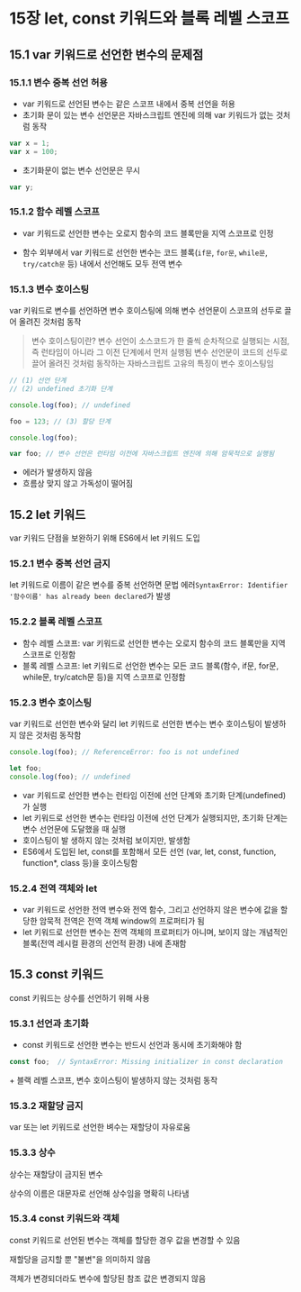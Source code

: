 # 15장 let, const 키워드와 블록 레벨 스코프

## 15.1 var 키워드로 선언한 변수의 문제점

### 15.1.1 변수 중복 선언 허용

- var 키워드로 선언된 변수는 같은 스코프 내에서 중복 선언을 허용
- 초기화 문이 있는 변수 선언문은 자바스크립트 엔진에 의해 var 키워드가 없는 것처럼 동작

```js
var x = 1;
var x = 100;
```

- 초기화문이 없는 변수 선언문은 무시

```js
var y;
```

### 15.1.2 함수 레벨 스코프

- var 키워드로 선언한 변수는 오로지 함수의 코드 블록만을 지역 스코프로 인정

- 함수 외부에서 var 키워드로 선언한 변수는 코드 블록(`if문`, `for문`, `while문`, `try/catch문` 등) 내에서 선언해도 모두 전역 변수

### 15.1.3 변수 호이스팅

var 키워드로 변수를 선언하면 변수 호이스팅에 의해 변수 선언문이 스코프의 선두로 끌어 올려진 것처럼 동작

> 변수 호이스팅이란?
> 변수 선언이 소스코드가 한 줄씩 순차적으로 실행되는 시점, 즉 런타임이 아니라 그 이전 단계에서 먼저 실행됨
> 변수 선언문이 코드의 선두로 끌어 올려진 것처럼 동작하는 자바스크립트 고유의 특징이 변수 호이스팅임

```js
// (1) 선언 단계
// (2) undefined 초기화 단계

console.log(foo); // undefined

foo = 123; // (3) 할당 단계

console.log(foo);

var foo; // 변수 선언은 런타임 이전에 자바스크립트 엔진에 의해 암묵적으로 실행됨
```

- 에러가 발생하지 않음
- 흐름상 맞지 않고 가독성이 떨어짐

## 15.2 let 키워드

var 키워드 단점을 보완하기 위해 ES6에서 let 키워드 도입

### 15.2.1 변수 중복 선언 금지

let 키워드로 이름이 같은 변수를 중복 선언하면 문법 에러`SyntaxError: Identifier '함수이름' has already been declared`가 발생

### 15.2.2 블록 레벨 스코프

- 함수 레벨 스코프: var 키워드로 선언한 변수는 오로지 함수의 코드 블록만을 지역 스코프로 인정함
- 블록 레벨 스코프: let 키워드로 선언한 변수는 모든 코드 블록(함수, if문, for문, while문, try/catch문 등)을 지역 스코프로 인정함

### 15.2.3 변수 호이스팅

var 키워드로 선언한 변수와 달리 let 키워드로 선언한 변수는 변수 호이스팅이 발생하지 않은 것처럼 동작함

```js
console.log(foo); // ReferenceError: foo is not undefined

let foo;
console.log(foo); // undefined
```

- var 키워드로 선언한 변수는 런타임 이전에 선언 단계와 초기화 단계(undefined)가 실행
- let 키워드로 선언한 변수는 런타임 이전에 선언 단계가 실행되지만, 초기화 단계는 변수 선언문에 도달했을 때 실행
- 호이스팅이 발 생하지 않는 것처럼 보이지만, 발생함
- ES6에서 도입된 let, const를 포함해서 모든 선언 (var, let, const, function, function\*, class 등)을 호이스팅함

### 15.2.4 전역 객체와 let

- var 키워드로 선언한 전역 변수와 전역 함수, 그리고 선언하지 않은 변수에 값을 할당한 암묵적 전역은 전역 객체 window의 프로퍼티가 됨
- let 키워드로 선언한 변수는 전역 객체의 프로퍼티가 아니며, 보이지 않는 개념적인 블록(전역 레시컬 환경의 선언적 환경) 내에 존재함

## 15.3 const 키워드

const 키워드는 상수를 선언하기 위해 사용

### 15.3.1 선언과 초기화

- const 키워드로 선언한 변수는 반드시 선언과 동시에 초기화해야 함

```js
const foo;  // SyntaxError: Missing initializer in const declaration
```

\+ 블랙 레벨 스코프, 변수 호이스팅이 발생하지 않는 것처럼 동작

### 15.3.2 재할당 금지

var 또는 let 키워드로 선언한 벼수는 재할당이 자유로움

### 15.3.3 상수

상수는 재할당이 금지된 변수

상수의 이름은 대문자로 선언해 상수임을 명확히 나타냄

### 15.3.4 const 키워드와 객체

const 키워드로 선언된 변수는 객체를 할당한 경우 값을 변경할 수 있음

재할당을 금지할 뿐 "불변"을 의미하지 않음

객체가 변경되더라도 변수에 할당된 참조 값은 변경되지 않음
